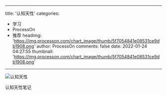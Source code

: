 
---
title: '认知天性'
categories: 
 - 学习
 - ProcessOn
 - 推荐
headimg: 'https://img.processon.com/chart_image/thumb/5f7054841e08531ce9db1908.png'
author: ProcessOn
comments: false
date: 2022-01-24 04:27:55
thumbnail: 'https://img.processon.com/chart_image/thumb/5f7054841e08531ce9db1908.png'
---

<div>   
<img class="thumb" alt="认知天性" src="https://img.processon.com/chart_image/thumb/5f7054841e08531ce9db1908.png" referrerpolicy="no-referrer">
<p>认知天性笔记</p>  
</div>
            